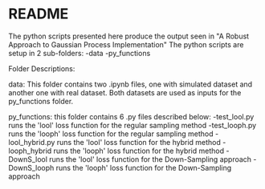 # README
The python scripts presented here produce the output seen in "A Robust Approach to Gaussian Process Implementation"
The python scripts are setup in 2 sub-folders:
     -data
     -py_functions

Folder Descriptions:

data: This folder contains two .ipynb files, one with simulated dataset and another one with real dataset. Both datasets are used as inputs for the py_functions folder.

py_functions: this folder contains 6 .py files described below:
      -test_lool.py runs the 'lool' loss function for the regular sampling method
      -test_looph.py runs the 'looph' loss function for the regular sampling method
      -lool_hybrid.py runs the 'lool' loss function for the hybrid method
      -looph_hybrid runs the 'looph' loss function for the hybrid method
      -DownS_lool runs the 'lool' loss function for the Down-Sampling approach
      -DownS_looph runs the 'looph' loss function for the Down-Sampling approach

